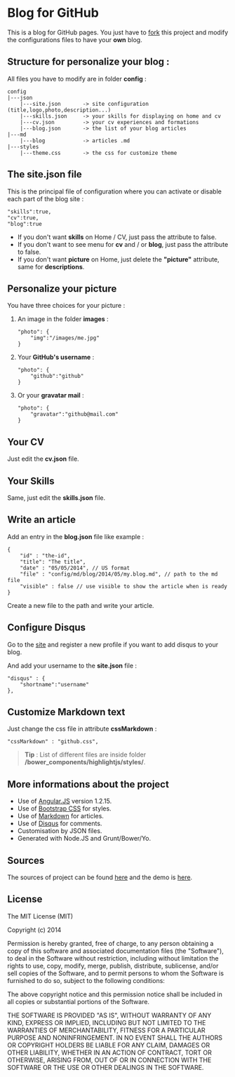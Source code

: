 Blog for GitHub
===

This is a blog for GitHub pages. You just have to [fork][0] this project and modify the configurations files to have your **own** blog.

Structure for personalize **your** blog :
---

All files you have to modify are in folder **config** :
```
config
|---json
    |---site.json       -> site configuration (title,logo,photo,description...)
    |---skills.json     -> your skills for displaying on home and cv
    |---cv.json         -> your cv experiences and formations
    |---blog.json       -> the list of your blog articles
|---md
    |---blog            -> articles .md
|---styles
    |---theme.css       -> the css for customize theme
```

The **site.json** file
---

This is the principal file of configuration where you can activate or disable each part of the blog site :
```
"skills":true,
"cv":true,
"blog":true
```

 * If you don't want **skills** on Home / CV, just pass the attribute to false.
 * If you don't want to see menu for **cv** and / or **blog**, just pass the attribute to false.
 * If you don't want **picture** on Home, just delete the **"picture"** attribute, same for **descriptions**.

Personalize your picture
---
You have three choices for your picture :

1. An image in the folder **images** :
    ```
    "photo": {
        "img":"/images/me.jpg"
    }
    ```
2. Your **GitHub's username** :
    ```
    "photo": {
        "github":"github"
    }
    ```

3. Or your **gravatar mail** :
    ```
    "photo": {
        "gravatar":"github@mail.com"
    }
    ```

Your CV
---

Just edit the **cv.json** file.


Your Skills
---

Same, just edit the **skills.json** file.


Write an article
---

Add an entry in the **blog.json** file like example :
```
{
    "id" : "the-id",
    "title": "The title",
    "date" : "05/05/2014", // US format
    "file" : "config/md/blog/2014/05/my.blog.md", // path to the md file
    "visible" : false // use visible to show the article when is ready
}
```

Create a new file to the path and write your article.

Configure Disqus
---

Go to the [site][3] and register a new profile if you want to add disqus to your blog.

And add your username to the **site.json** file :
```
"disqus" : {
    "shortname":"username"
},
```

Customize Markdown text
---

Just change the css file in attribute **cssMarkdown** :
```
"cssMarkdown" : "github.css",
```

 > **Tip** : List of different files are inside folder **/bower_components/highlightjs/styles/**.

More informations about the project
---

 * Use of [Angular.JS][1] version 1.2.15.
 * Use of [Bootstrap CSS][2] for styles.
 * Use of [Markdown][3] for articles.
 * Use of [Disqus][4] for comments.
 * Customisation by JSON files.
 * Generated with Node.JS and Grunt/Bower/Yo.


Sources
---

The sources of project can be found [here][5] and the demo is [here][6].

License
---
The MIT License (MIT)

Copyright (c) 2014

Permission is hereby granted, free of charge, to any person obtaining a copy
of this software and associated documentation files (the "Software"), to deal
in the Software without restriction, including without limitation the rights
to use, copy, modify, merge, publish, distribute, sublicense, and/or sell
copies of the Software, and to permit persons to whom the Software is
furnished to do so, subject to the following conditions:

The above copyright notice and this permission notice shall be included in all
copies or substantial portions of the Software.

THE SOFTWARE IS PROVIDED "AS IS", WITHOUT WARRANTY OF ANY KIND, EXPRESS OR
IMPLIED, INCLUDING BUT NOT LIMITED TO THE WARRANTIES OF MERCHANTABILITY,
FITNESS FOR A PARTICULAR PURPOSE AND NONINFRINGEMENT. IN NO EVENT SHALL THE
AUTHORS OR COPYRIGHT HOLDERS BE LIABLE FOR ANY CLAIM, DAMAGES OR OTHER
LIABILITY, WHETHER IN AN ACTION OF CONTRACT, TORT OR OTHERWISE, ARISING FROM,
OUT OF OR IN CONNECTION WITH THE SOFTWARE OR THE USE OR OTHER DEALINGS IN THE
SOFTWARE.

 [0]: https://github.com/Gwivv/gh-blog/fork
 [1]: https://angularjs.org/
 [2]: http://getbootstrap.com/css/
 [3]: http://fr.wikipedia.org/wiki/Markdown
 [4]: http://disqus.com/
 [5]: https://github.com/Gwivv/gh-blog
 [6]: http://gwivv.github.io/gh-blog